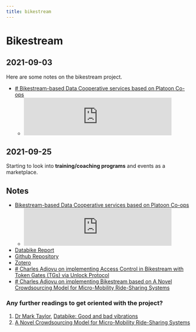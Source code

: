 ```yaml
---
title: bikestream
---
```


# Bikestream
## 2021-09-03
Here are some notes on the bikestream project.

- [# Bikestream-based Data Cooperative services based on Platoon Co-ops](https://anchor.fm/philomath-ledgerback/episodes/Charles-Adjovu-on-Bikestream-based-Data-Cooperative-services-based-on-Platoon-Co-ops-e16t49e)
	- <iframe src="https://anchor.fm/philomath-ledgerback/embed/episodes/Charles-Adjovu-on-Bikestream-based-Data-Cooperative-services-based-on-Platoon-Co-ops-e16t49e" height="102px" width="400px" frameborder="0" scrolling="no"></iframe>

## 2021-09-25

Starting to look into **training/coaching programs** and events  as a marketplace.

## Notes 

- [Bikestream-based Data Cooperative services based on Platoon Co-ops](https://anchor.fm/philomath-ledgerback/episodes/Charles-Adjovu-on-Bikestream-based-Data-Cooperative-services-based-on-Platoon-Co-ops-e16t49e)
	- <iframe src="https://anchor.fm/philomath-ledgerback/embed/episodes/Charles-Adjovu-on-Bikestream-based-Data-Cooperative-services-based-on-Platoon-Co-ops-e16t49e" height="102px" width="400px" frameborder="0" scrolling="no"></iframe>
- [Databike Report](https://www.hackster.io/ledgerback/databike-report-5eb9c2)
- [Github Repository ](https://github.com/Ledgerback/Bikestream)
- [Zotero](https://www.zotero.org/groups/2427813/ledgerback_digital_commons_research_cooperative/collections/BG5BMX4X)
- [# Charles Adjovu on implementing Access Control in Bikestream with Token Gates (TGs) via Unlock Protocol](https://anchor.fm/philomath-ledgerback/episodes/Charles-Adjovu-on-implementing-Access-Control-in-Bikestream-with-Token-Gates-TGs-via-Unlock-Protocol-e164ptq)
- [# Charles Adjovu on implementing Bikestream based on A Novel Crowdsourcing Model for Micro-Mobility Ride-Sharing Systems](https://anchor.fm/philomath-ledgerback/episodes/Charles-Adjovu-on-implementing-Bikestream-based-on-A-Novel-Crowdsourcing-Model-for-Micro-Mobility-Ride-Sharing-Systems-e164ojk)

### Any further readings to get oriented with the project?

1.  [Dr Mark Taylor](https://www.napier.ac.uk/people/mark-taylor), [Databike: Good and bad vibrations](https://www.napier.ac.uk/research-and-innovation/impact-case-studies/databike)
2.  [A Novel Crowdsourcing Model for Micro-Mobility Ride-Sharing Systems](https://www.mdpi.com/1424-8220/21/14/4636)



